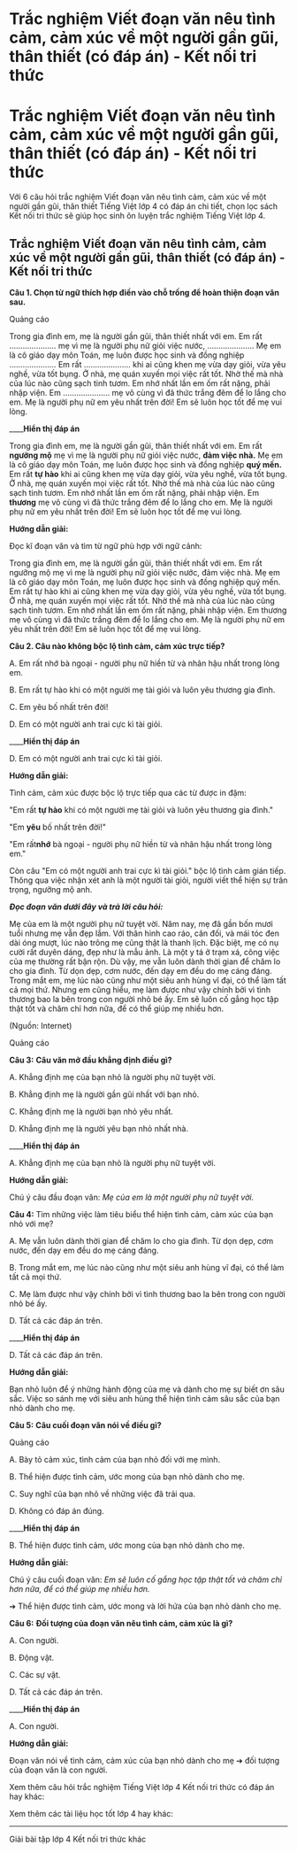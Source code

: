 # Trắc nghiệm Viết đoạn văn nêu tình cảm, cảm xúc về một người gần gũi, thân thiết (có đáp án) - Kết nối tri thức

# Trắc nghiệm Viết đoạn văn nêu tình cảm, cảm xúc về một người gần gũi, thân thiết (có đáp án) - Kết nối tri thức

Với 6 câu hỏi trắc nghiệm Viết đoạn văn nêu tình cảm, cảm xúc về một người gần gũi, thân thiết Tiếng Việt lớp 4 có đáp án chi tiết, chọn lọc sách Kết nối tri thức sẽ giúp học sinh ôn luyện trắc nghiệm Tiếng Việt lớp 4.

## Trắc nghiệm Viết đoạn văn nêu tình cảm, cảm xúc về một người gần gũi, thân thiết (có đáp án) - Kết nối tri thức

**Câu 1. Chọn từ ngữ thích hợp điền vào chỗ trống để hoàn thiện đoạn văn sau.**

Quảng cáo

Trong gia đình em, mẹ là người gần gũi, thân thiết nhất với em. Em rất ………………… mẹ vì mẹ là người phụ nữ giỏi việc nước, ………………… Mẹ em là cô giáo dạy môn Toán, mẹ luôn được học sinh và đồng nghiệp ………………… Em rất ………………… khi ai cũng khen mẹ vừa dạy giỏi, vừa yêu nghề, vừa tốt bụng. Ở nhà, mẹ quán xuyến mọi việc rất tốt. Nhờ thế mà nhà của lúc nào cũng sạch tinh tươm. Em nhớ nhất lần em ốm rất nặng, phải nhập viện. Em ………………… mẹ vô cùng vì đã thức trắng đêm để lo lắng cho em. Mẹ là người phụ nữ em yêu nhất trên đời! Em sẽ luôn học tốt để mẹ vui lòng.

____**Hiển thị đáp án**

Trong gia đình em, mẹ là người gần gũi, thân thiết nhất với em. Em rất **ngưỡng mộ** mẹ vì mẹ là người phụ nữ giỏi việc nước, **đảm việc nhà.** Mẹ em là cô giáo dạy môn Toán, mẹ luôn được học sinh và đồng nghiệp **quý mến.** Em rất **tự hào** khi ai cũng khen mẹ vừa dạy giỏi, vừa yêu nghề, vừa tốt bụng. Ở nhà, mẹ quán xuyến mọi việc rất tốt. Nhờ thế mà nhà của lúc nào cũng sạch tinh tươm. Em nhớ nhất lần em ốm rất nặng, phải nhập viện. Em **thương** mẹ vô cùng vì đã thức trắng đêm để lo lắng cho em. Mẹ là người phụ nữ em yêu nhất trên đời! Em sẽ luôn học tốt để mẹ vui lòng.

**Hướng dẫn giải:**

Đọc kĩ đoạn văn và tìm từ ngữ phù hợp với ngữ cảnh: 

Trong gia đình em, mẹ là người gần gũi, thân thiết nhất với em. Em rất ngưỡng mộ mẹ vì mẹ là người phụ nữ giỏi việc nước, đảm việc nhà. Mẹ em là cô giáo dạy môn Toán, mẹ luôn được học sinh và đồng nghiệp quý mến. Em rất tự hào khi ai cũng khen mẹ vừa dạy giỏi, vừa yêu nghề, vừa tốt bụng. Ở nhà, mẹ quán xuyến mọi việc rất tốt. Nhờ thế mà nhà của lúc nào cũng sạch tinh tươm. Em nhớ nhất lần em ốm rất nặng, phải nhập viện. Em thương mẹ vô cùng vì đã thức trắng đêm để lo lắng cho em. Mẹ là người phụ nữ em yêu nhất trên đời! Em sẽ luôn học tốt để mẹ vui lòng.

**Câu 2. Câu nào không bộc lộ tình cảm, cảm xúc trực tiếp?**

A. Em rất nhớ bà ngoại - người phụ nữ hiền từ và nhân hậu nhất trong lòng em.

B. Em rất tự hào khi có một người mẹ tài giỏi và luôn yêu thương gia đình.

C. Em yêu bố nhất trên đời!

D. Em có một người anh trai cực kì tài giỏi.

____**Hiển thị đáp án**

D. Em có một người anh trai cực kì tài giỏi.

**Hướng dẫn giải:**

Tình cảm, cảm xúc được bộc lộ trực tiếp qua các từ được in đậm:

"Em rất **tự hào** khi có một người mẹ tài giỏi và luôn yêu thương gia đình."

"Em **yêu** bố nhất trên đời!"

"Em rất**nhớ** bà ngoại - người phụ nữ hiền từ và nhân hậu nhất trong lòng em."

Còn câu "Em có một người anh trai cực kì tài giỏi." bộc lộ tình cảm gián tiếp. Thông qua việc nhận xét anh là một người tài giỏi, người viết thể hiện sự trân trọng, ngưỡng mộ anh.

**_Đọc đoạn văn dưới đây và trả lời câu hỏi:_**

Mẹ của em là một người phụ nữ tuyệt vời. Năm nay, mẹ đã gần bốn mươi tuổi nhưng mẹ vẫn đẹp lắm. Với thân hình cao ráo, cân đối, và mái tóc đen dài óng mượt, lúc nào trông mẹ cũng thật là thanh lịch. Đặc biệt, mẹ có nụ cười rất duyên dáng, đẹp như là mẫu ảnh. Là một y tá ở trạm xá, công việc của mẹ thường rất bận rộn. Dù vậy, mẹ vẫn luôn dành thời gian để chăm lo cho gia đình. Từ dọn dẹp, cơm nước, đến dạy em đều do mẹ cáng đáng. Trong mắt em, mẹ lúc nào cũng như một siêu anh hùng vĩ đại, có thể làm tất cả mọi thứ. Nhưng em cũng hiểu, mẹ làm được như vậy chính bởi vì tình thương bao la bên trong con người nhỏ bé ấy. Em sẽ luôn cố gắng học tập thật tốt và chăm chỉ hơn nữa, để có thể giúp mẹ nhiều hơn.

(Nguồn: Internet)

Quảng cáo

**Câu 3:** **Câu văn mở đầu khẳng định điều gì?**

A. Khẳng định mẹ của bạn nhỏ là người phụ nữ tuyệt vời.

B. Khẳng định mẹ là người gần gũi nhất với bạn nhỏ.

C. Khẳng định mẹ là người bạn nhỏ yêu nhất.

D. Khẳng định mẹ là người yêu bạn nhỏ nhất nhà.

____**Hiển thị đáp án**

A. Khẳng định mẹ của bạn nhỏ là người phụ nữ tuyệt vời.

**Hướng dẫn giải:**

Chú ý câu đầu đoạn văn: _Mẹ của em là một người phụ nữ tuyệt vời._

**Câu 4:** Tìm những việc làm tiêu biểu thể hiện tình cảm, cảm xúc của bạn nhỏ với mẹ?

A. Mẹ vẫn luôn dành thời gian để chăm lo cho gia đình. Từ dọn dẹp, cơm nước, đến dạy em đều do mẹ cáng đáng. 

B. Trong mắt em, mẹ lúc nào cũng như một siêu anh hùng vĩ đại, có thể làm tất cả mọi thứ.

C. Mẹ làm được như vậy chính bởi vì tình thương bao la bên trong con người nhỏ bé ấy.

D. Tất cả các đáp án trên.

____**Hiển thị đáp án**

D. Tất cả các đáp án trên.

**Hướng dẫn giải:**

Bạn nhỏ luôn để ý những hành động của mẹ và dành cho mẹ sự biết ơn sâu sắc. Việc so sánh mẹ với siêu anh hùng thể hiện tình cảm sâu sắc của bạn nhỏ dành cho mẹ. 

**Câu 5:** **Câu cuối đoạn văn nói về điều gì?**

Quảng cáo

A. Bày tỏ cảm xúc, tình cảm của bạn nhỏ đối với mẹ mình.

B. Thể hiện được tình cảm, ước mong của bạn nhỏ dành cho mẹ.

C. Suy nghĩ của bạn nhỏ về những việc đã trải qua.

D. Không có đáp án đúng.

____**Hiển thị đáp án**

B. Thể hiện được tình cảm, ước mong của bạn nhỏ dành cho mẹ.

**Hướng dẫn giải:**

Chú ý câu cuối đoạn văn: _Em sẽ luôn cố gắng học tập thật tốt và chăm chỉ hơn nữa, để có thể giúp mẹ nhiều hơn._

➔ Thể hiện được tình cảm, ước mong và lời hứa của bạn nhỏ dành cho mẹ. 

**Câu 6:** **Đối tượng của đoạn văn nêu tình cảm, cảm xúc là gì?**

A. Con người.

B. Động vật.

C. Các sự vật.

D. Tất cả các đáp án trên.

____**Hiển thị đáp án**

A. Con người.

**Hướng dẫn giải:**

Đoạn văn nói về tình cảm, cảm xúc của bạn nhỏ dành cho mẹ ➔ đối tượng của đoạn văn là con người. 

Xem thêm câu hỏi trắc nghiệm Tiếng Việt lớp 4 Kết nối tri thức có đáp án hay khác:

Xem thêm các tài liệu học tốt lớp 4 hay khác:

* * *

Giải bài tập lớp 4 Kết nối tri thức khác
